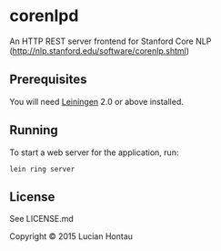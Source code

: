 # corenlpd

An HTTP REST server frontend for Stanford Core NLP (http://nlp.stanford.edu/software/corenlp.shtml)

## Prerequisites

You will need [Leiningen][1] 2.0 or above installed.

[1]: https://github.com/technomancy/leiningen

## Running

To start a web server for the application, run:

    lein ring server

## License

See LICENSE.md

Copyright © 2015 Lucian Hontau
